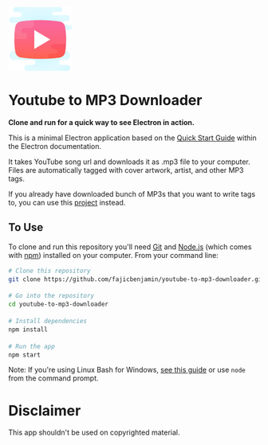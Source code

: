 ![logo](assets/app-icon/png/128.png)

# Youtube to MP3 Downloader

**Clone and run for a quick way to see Electron in action.**

This is a minimal Electron application based on the [Quick Start Guide](https://electronjs.org/docs/tutorial/quick-start) within the Electron documentation.

It takes YouTube song url and downloads it as .mp3 file to your computer. Files  are automatically tagged with cover artwork, artist, and other MP3 tags.

If you already have downloaded bunch of MP3s that you want to write tags to, you can use this [project](https://github.com/fajicbenjamin/mp3-metadata-app) instead.

## To Use

To clone and run this repository you'll need [Git](https://git-scm.com) and [Node.js](https://nodejs.org/en/download/) (which comes with [npm](http://npmjs.com)) installed on your computer. From your command line:

```bash
# Clone this repository
git clone https://github.com/fajicbenjamin/youtube-to-mp3-downloader.git

# Go into the repository
cd youtube-to-mp3-downloader

# Install dependencies
npm install

# Run the app
npm start
```

Note: If you're using Linux Bash for Windows, [see this guide](https://www.howtogeek.com/261575/how-to-run-graphical-linux-desktop-applications-from-windows-10s-bash-shell/) or use `node` from the command prompt.

# Disclaimer
This app shouldn't be used on copyrighted material.